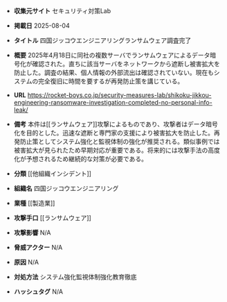 - **収集元サイト**
セキュリティ対策Lab

- **掲載日**
2025-08-04

- **タイトル**
四国ジッコウエンジニアリングランサムウェア調査完了

- **概要**
2025年4月18日に同社の複数サーバでランサムウェアによるデータ暗号化が確認された。直ちに該当サーバをネットワークから遮断し被害拡大を防止した。調査の結果、個人情報の外部流出は確認されていない。現在もシステムの完全復旧に時間を要するが再発防止策を講じている。

- **URL**
https://rocket-boys.co.jp/security-measures-lab/shikoku-jikkou-engineering-ransomware-investigation-completed-no-personal-info-leak/

- **備考**
本件は[[ランサムウェア]]攻撃によるものであり、攻撃者はデータ暗号化を目的とした。迅速な遮断と専門家の支援により被害拡大を防止した。再発防止策としてシステム強化と監視体制の強化が推奨される。類似事例では被害拡大が見られたため早期対応が重要である。将来的には攻撃手法の高度化が予想されるため継続的な対策が必要である。

- **分類**
[[他組織インシデント]]

- **組織名**
四国ジッコウエンジニアリング

- **業種**
[[製造業]]

- **攻撃手口**
[[ランサムウェア]]

- **攻撃影響**
N/A

- **脅威アクター**
N/A

- **原因**
N/A

- **対処方法**
システム強化監視体制強化教育徹底

- **ハッシュタグ**
N/A
